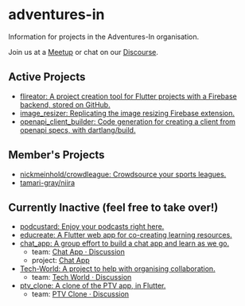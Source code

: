# adventures-in
Information for projects in the Adventures-In organisation.

Join us at a [Meetup](https://www.meetup.com/Adventures-in-Flutter-Firebase) or chat on our [Discourse](https://discourse.adventuresin.network/).

## Active Projects 
- [flireator: A project creation tool for Flutter projects with a Firebase backend, stored on GitHub.](https://github.com/Adventures-In/flireator)
- [image_resizer: Replicating the image resizing Firebase extension.](https://github.com/Adventures-In/image_resizer)
- [openapi_client_builder: Code generation for creating a client from openapi specs, with dartlang/build.](https://github.com/Adventures-In/openapi_client_builder)

## Member's Projects 
- [nickmeinhold/crowdleague: Crowdsource your sports leagues.](https://github.com/nickmeinhold/crowdleague) 
- [tamari-gray/niira](https://github.com/tamari-gray/niira)

## Currently Inactive (feel free to take over!) 
- [podcustard: Enjoy your podcasts right here.](https://github.com/Adventures-In/podcustard) 
- [educreate: A Flutter web app for co-creating learning resources.](https://github.com/Adventures-In/educreate)
- [chat_app: A group effort to build a chat app and learn as we go.](https://github.com/Adventures-In/chat_app) 
  - team: [Chat App · Discussion](https://github.com/orgs/Adventures-In/teams/chat-app) 
  - project: [Chat App](https://github.com/orgs/Adventures-In/projects/) 
- [Tech-World: A project to help with organising collaboration.](https://github.com/Adventures-In/Tech-World) 
  - team: [Tech World · Discussion](https://github.com/orgs/Adventures-In/teams/tech-world)
- [ptv_clone: A clone of the PTV app, in Flutter.](https://github.com/Adventures-In/ptv_clone)
  - team: [PTV Clone · Discussion](https://github.com/orgs/Adventures-In/teams/ptv-clone) 
